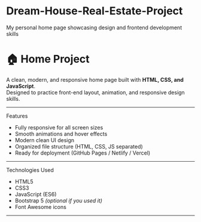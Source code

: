 # Dream-House-Real-Estate-Project
My personal home page showcasing design and frontend development skills
# 🏠 Home Project

A clean, modern, and responsive home page built with **HTML, CSS, and JavaScript**.  
Designed to practice front-end layout, animation, and responsive design skills.

---

Features

- Fully responsive for all screen sizes  
- Smooth animations and hover effects  
- Modern clean UI design  
- Organized file structure (HTML, CSS, JS separated)  
- Ready for deployment (GitHub Pages / Netlify / Vercel)

---

 Technologies Used

- HTML5  
- CSS3  
- JavaScript (ES6)  
- Bootstrap 5 *(optional if you used it)*  
- Font Awesome icons  

---

